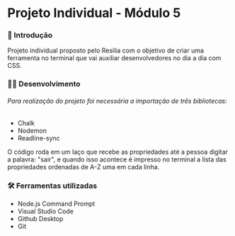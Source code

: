<h1> Projeto Individual - Módulo 5 </h1>

<h3>📄 Introdução</h3>
Projeto individual proposto pelo Resilia com o objetivo de criar uma ferramenta no terminal que vai auxiliar desenvolvedores no dia a dia com CSS.

<h3>👨‍💻 Desenvolvimento</h3>
<h6>Para realização do projeto foi necessária a importação de três bibliotecas:</h6>
<ul>
<li>Chalk</li> 
<li>Nodemon</li>
<li>Readline-sync</li>
</ul>

O código roda em um laço que recebe as propriedades até a pessoa digitar a palavra: "sair", e quando isso acontece é impresso no terminal a lista das propriedades ordenadas de A-Z uma em cada linha.

<h3>🛠 Ferramentas utilizadas</h3>
<ul>
<li>Node.js Command Prompt</li>
<li>Visual Studio Code</li>
<li>Github Desktop</li>
<li>Git</li>
</ul>
